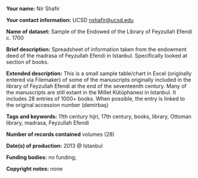 **Your name:** Nir Shafir

**Your contact information:** UCSD nshafir@ucsd.edu

**Name of dataset:** Sample of the Endowed of the Library of Feyzullah Efendi c. 1700

**Brief description:** Spreadsheet of information taken from the endowment deed of the madrasa of Feyzullah Efendi in Istanbul. Specifically looked at section of books. 

**Extended description:** This is a small sample table/chart in Excel (originally entered via Filemaker) of some of the manuscripts originally included in the library of Feyzullah Efendi at the end of the seventeenth century. Many of the manuscripts are still extant in the Millet Kütüphanesi in Istanbul. It includes 28 entries of 1000+ books. When possible, the entry is linked to the original accession number (demirbaş)

**Tags and keywords:** 11th century hijri, 17th century, books, library, Ottoman library, madrasa, Feyzullah Efendi

**Number of records contained** volumes (28)

**Date(s) of production:** 2013 @ Istanbul

**Funding bodies:** no funding;

**Copyright notes:** none


